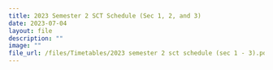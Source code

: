 ```yaml
---
title: 2023 Semester 2 SCT Schedule (Sec 1, 2, and 3)
date: 2023-07-04
layout: file
description: ""
image: ""
file_url: /files/Timetables/2023 semester 2 sct schedule (sec 1 - 3).pdf
---
```

